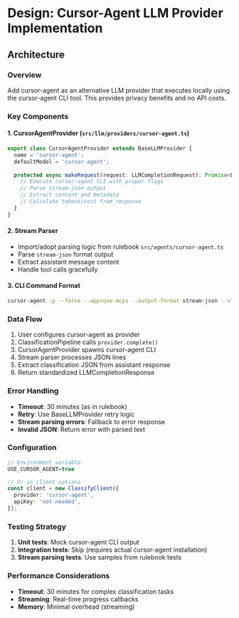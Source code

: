 # Design: Cursor-Agent LLM Provider Implementation

## Architecture

### Overview
Add cursor-agent as an alternative LLM provider that executes locally using the cursor-agent CLI tool. This provides privacy benefits and no API costs.

### Key Components

#### 1. CursorAgentProvider (`src/llm/providers/cursor-agent.ts`)
```typescript
export class CursorAgentProvider extends BaseLLMProvider {
  name = 'cursor-agent';
  defaultModel = 'cursor-agent';
  
  protected async makeRequest(request: LLMCompletionRequest): Promise<LLMCompletionResponse> {
    // Execute cursor-agent CLI with proper flags
    // Parse stream-json output
    // Extract content and metadata
    // Calculate tokens/cost from response
  }
}
```

#### 2. Stream Parser
- Import/adopt parsing logic from rulebook `src/agents/cursor-agent.ts`
- Parse `stream-json` format output
- Extract assistant message content
- Handle tool calls gracefully

#### 3. CLI Command Format
```bash
cursor-agent -p --force --approve-mcps --output-format stream-json --stream-partial-output "CLASSIFICATION_PROMPT"
```

### Data Flow

1. User configures cursor-agent as provider
2. ClassificationPipeline calls `provider.complete()`
3. CursorAgentProvider spawns cursor-agent CLI
4. Stream parser processes JSON lines
5. Extract classification JSON from assistant response
6. Return standardized LLMCompletionResponse

### Error Handling

- **Timeout**: 30 minutes (as in rulebook)
- **Retry**: Use BaseLLMProvider retry logic
- **Stream parsing errors**: Fallback to error response
- **Invalid JSON**: Return error with parsed text

### Configuration

```typescript
// Environment variable
USE_CURSOR_AGENT=true

// Or in client options
const client = new ClassifyClient({
  provider: 'cursor-agent',
  apiKey: 'not-needed',
});
```

### Testing Strategy

1. **Unit tests**: Mock cursor-agent CLI output
2. **Integration tests**: Skip (requires actual cursor-agent installation)
3. **Stream parsing tests**: Use samples from rulebook tests

### Performance Considerations

- **Timeout**: 30 minutes for complex classification tasks
- **Streaming**: Real-time progress callbacks
- **Memory**: Minimal overhead (streaming)
